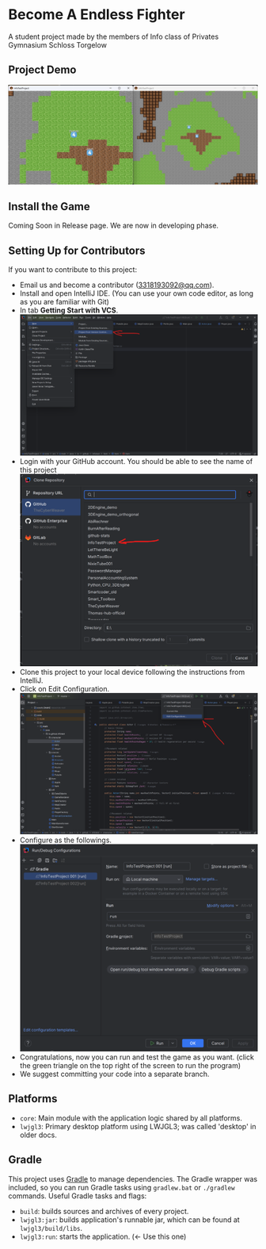 # Become A Endless Fighter

A student project made by the members of Info class of Privates Gymnasium Schloss Torgelow
## Project Demo
![img.png](img.png)

## Install the Game

Coming Soon in Release page. We are now in developing phase.


## Setting Up for Contributors
If you want to contribute to this project:

- Email us and become a contributor (3318193092@qq.com).
- Install and open IntelliJ IDE. (You can use your own code editor, as long as you are familiar with Git)
- In tab **Getting Start with VCS**.
![img_3.png](img_3.png)
- Login with your GitHub account. You should be able to see the name of this project
![img_4.png](img_4.png)
- Clone this project to your local device following the instructions from IntelliJ.
- Click on Edit Configuration.
![img_1.png](img_1.png)
- Configure as the followings.
![img_2.png](img_2.png)
- Congratulations, now you can run and test the game as you want. (click the green triangle on the top right of the screen to run the program)
- We suggest committing your code into a separate branch.


## Platforms

- `core`: Main module with the application logic shared by all platforms.
- `lwjgl3`: Primary desktop platform using LWJGL3; was called 'desktop' in older docs.

## Gradle
This project uses [Gradle](https://gradle.org/) to manage dependencies.
The Gradle wrapper was included, so you can run Gradle tasks using `gradlew.bat` or `./gradlew` commands.
Useful Gradle tasks and flags:

- `build`: builds sources and archives of every project.
- `lwjgl3:jar`: builds application's runnable jar, which can be found at `lwjgl3/build/libs`.
- `lwjgl3:run`: starts the application. (<- Use this one)
